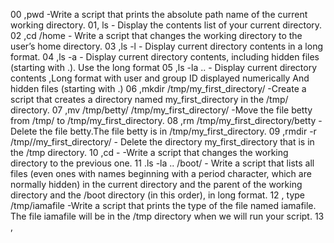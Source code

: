 00 ,pwd -Write a script that prints the absolute path name of the current working directory.
01, ls - Display the contents list of your current directory.
02 ,cd /home - Write a script that changes the working directory to the user’s home directory.
03 ,ls -l - Display current directory contents in a long format.
04 ,ls -a - Display current directory contents, including hidden files (starting with .). Use the long format
05 ,ls -la ..  - Display current directory contents ,Long format with user and group ID displayed numerically And hidden files (starting with .)
06 ,mkdir /tmp/my_first_directory/ -Create a script that creates a directory named my_first_directory in the /tmp/ directory.
07 ,mv /tmp/betty/  /tmp/my_first_directory/ -Move the file betty from /tmp/ to /tmp/my_first_directory.
08 ,rm  /tmp/my_first_directory/betty -Delete the file betty.The file betty is in /tmp/my_first_directory.
09 ,rmdir -r /tmp//my_first_directory/ - Delete the directory my_first_directory that is in the /tmp directory.
10 ,cd -  -Write a script that changes the working directory to the previous one.
11 .ls -la .. /boot/ - Write a script that lists all files (even ones with names beginning with a period character, which are normally hidden) in the current directory and the parent of the working directory and the /boot directory (in this order), in long format.
12 , type /tmp/iamafile -Write a script that prints the type of the file named iamafile. The file iamafile will be in the /tmp directory when we will run your script.
13 ,
